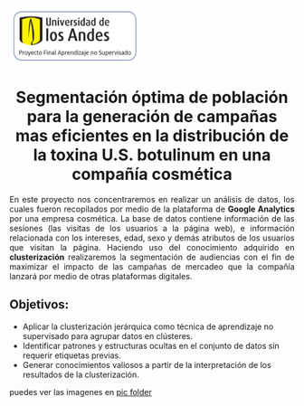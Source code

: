 <div align="left">
  <img src="pics/pro-UA.png" alt="Logo de Uniandes" width="230" height="100">
</div>

<h1 align="center"> Segmentación óptima de población para la generación de campañas mas eficientes en la distribución de la toxina U.S. botulinum en una compañía cosmética </h1>

<p align="justify"> 
En este proyecto nos concentraremos en realizar un análisis de datos, los cuales fueron recopilados por medio de la plataforma de <strong>Google Analytics</strong> por una empresa cosmética. La base de datos contiene información de las sesiones (las visitas de los usuarios a la página web), e información relacionada con los intereses, edad, sexo y demás atributos de los usuarios que visitan la página. Haciendo uso del conocimiento adquirido en <strong>clusterización</strong> realizaremos la segmentación de audiencias con el fin de maximizar el impacto de las campañas de mercadeo que la compañía lanzará por medio de otras plataformas digitales.</p>


<h2 >Objetivos:</h2> 
<ul>
    <li list-style-type = "square">Aplicar la clusterización jerárquica como técnica de aprendizaje no supervisado para agrupar datos en clústeres.</li>
    <li>Identificar patrones y estructuras ocultas en el conjunto de datos sin requerir etiquetas previas.</li>
    <li>Generar conocimientos valiosos a partir de la interpretación de los resultados de la clusterización.</li> 
</ul>

puedes ver las imagenes en [pic folder](https://github.com/SergioRojas86/Proyecto_final_ANS.git/pics/pro-UA.png)